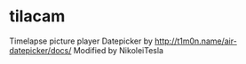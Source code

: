 # tilacam
Timelapse picture player
Datepicker by
http://t1m0n.name/air-datepicker/docs/
Modified by NikoleiTesla 


